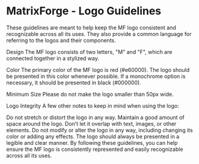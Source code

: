 # MatrixForge - Logo Guidelines

These guidelines are meant to help keep the MF logo consistent and recognizable across all its uses. They also provide a common language for referring to the logos and their components.

Design
The MF logo consists of two letters, "M" and "F", which are connected together in a stylized way.

Color
The primary color of the MF logo is red (#e60000). The logo should be presented in this color whenever possible. If a monochrome option is necessary, it should be presented in black (#000000).

Minimum Size
Please do not make the logo smaller than 50px wide.

Logo Integrity
A few other notes to keep in mind when using the logo:

Do not stretch or distort the logo in any way.
Maintain a good amount of space around the logo. Don’t let it overlap with text, images, or other elements.
Do not modify or alter the logo in any way, including changing its color or adding any effects.
The logo should always be presented in a legible and clear manner.
By following these guidelines, you can help ensure the MF logo is consistently represented and easily recognizable across all its uses.
